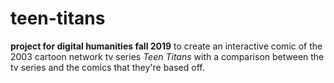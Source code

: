 # teen-titans
**project for digital humanities fall 2019**
to create an interactive comic of the 2003 cartoon network tv series *Teen Titans* with a comparison between the tv series and the comics that they're based off.
